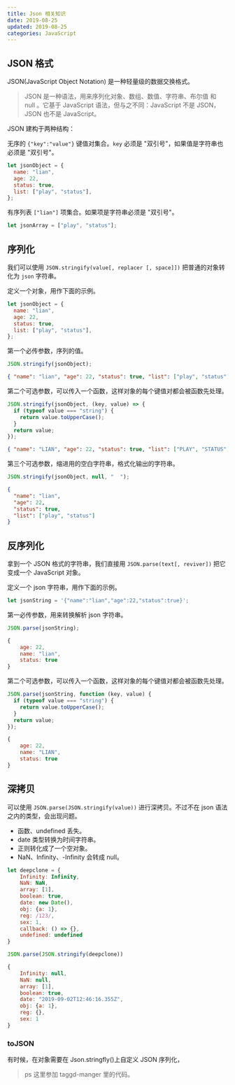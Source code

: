 ```yaml
---
title: Json 相关知识
date: 2019-08-25
updated: 2019-08-25
categories: JavaScript
---
```


## JSON 格式

JSON(JavaScript Object Notation) 是一种轻量级的数据交换格式。

> JSON 是一种语法，用来序列化对象、数组、数值、字符串、布尔值 和 null 。它基于 JavaScript 语法，但与之不同：JavaScript 不是 JSON，JSON 也不是 JavaScript。

JSON 建构于两种结构：

无序的 `{"key":"value"}` 键值对集合。`key` 必须是 "双引号"，如果值是字符串也必须是 "双引号"。

```javascript
let jsonObject = {
  name: "lian",
  age: 22,
  status: true,
  list: ["play", "status"],
};
```

有序列表 `["lian"]` 项集合。如果项是字符串必须是 "双引号"。

```javascript
let jsonArray = ["play", "status"];
```

## 序列化

我们可以使用 `JSON.stringify(value[, replacer [, space]])` 把普通的对象转化为 `json` 字符串。

定义一个对象，用作下面的示例。

```javascript
let jsonObject = {
  name: "lian",
  age: 22,
  status: true,
  list: ["play", "status"],
};
```

第一个必传参数，序列的值。

```javascript
JSON.stringify(jsonObject);
```

```json
{ "name": "lian", "age": 22, "status": true, "list": ["play", "status"] }
```

第二个可选参数，可以传入一个函数，这样对象的每个键值对都会被函数先处理。

```javascript
JSON.stringify(jsonObject, (key, value) => {
  if (typeof value === "string") {
    return value.toUpperCase();
  }
  return value;
});
```

```json
{ "name": "LIAN", "age": 22, "status": true, "list": ["PLAY", "STATUS"] }
```

第三个可选参数，缩进用的空白字符串，格式化输出的字符串。

```javascript
JSON.stringify(jsonObject, null, "  ");
```

```json
{
  "name": "lian",
  "age": 22,
  "status": true,
  "list": ["play", "status"]
}
```

## 反序列化

拿到一个 JSON 格式的字符串，我们直接用 `JSON.parse(text[, reviver])` 把它变成一个 JavaScript 对象。

定义一个 json 字符串，用作下面的示例。

```javascript
let jsonString = '{"name":"lian","age":22,"status":true}';
```

第一必传参数，用来转换解析 json 字符串。

```javascript
JSON.parse(jsonString);
```

```javascript
{
    age: 22,
    name: "lian",
    status: true
}
```

第二个可选参数，可以传入一个函数，这样对象的每个键值对都会被函数先处理。

```javascript
JSON.parse(jsonString, function (key, value) {
  if (typeof value === "string") {
    return value.toUpperCase();
  }
  return value;
});
```

```javascript
{
    age: 22,
    name: "LIAN",
    status: true
}
```

## 深拷贝

可以使用 `JSON.parse(JSON.stringify(value))` 进行深拷贝。不过不在 json 语法之内的类型，会出现问题。

- 函数、undefined 丢失。
- date 类型转换为时间字符串。
- 正则转化成了一个空对象。
- NaN、Infinity、-Infinity 会转成 null。

```javascript
let deepclone = {
    Infinity: Infinity,
    NaN: NaN,
    array: [1],
    boolean: true,
    date: new Date(),
    obj: {a: 1},
    reg: /123/,
    sex: 1,
    callback: () => {},
    undefined: undefined
}

JSON.parse(JSON.stringify(deepclone))

{
    Infinity: null,
    NaN: null,
    array: [1],
    boolean: true,
    date: "2019-09-02T12:46:16.355Z",
    obj: {a: 1},
    reg: {},
    sex: 1
}
```

### toJSON

有时候，在对象需要在 Json.stringfly()上自定义 JSON 序列化，

> ps 这里参加 taggd-manger 里的代码。

